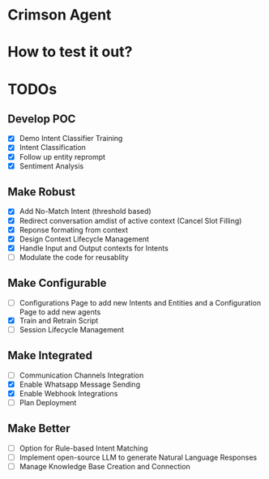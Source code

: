 # Crimson Agent
# How to test it out?

# TODOs
## Develop POC
- [X] Demo Intent Classifier Training
- [X] Intent Classification
- [x] Follow up entity reprompt
- [X] Sentiment Analysis

## Make Robust
- [X] Add No-Match Intent (threshold based)
- [X] Redirect conversation amdist of active context (Cancel Slot Filling)
- [X] Reponse formating from context
- [X] Design Context Lifecycle Management
- [X] Handle Input and Output contexts for Intents
- [ ] Modulate the code for reusablity

## Make Configurable
- [ ] Configurations Page to add new Intents and Entities and a Configuration Page to add new agents
- [X] Train and Retrain Script
- [ ] Session Lifecycle Management

## Make Integrated
- [ ] Communication Channels Integration
- [X] Enable Whatsapp Message Sending
- [X] Enable Webhook Integrations
- [ ] Plan Deployment

## Make Better
- [ ] Option for Rule-based Intent Matching
- [ ] Implement open-source LLM to generate Natural Language Responses
- [ ] Manage Knowledge Base Creation and Connection
